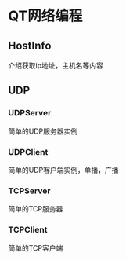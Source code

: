 # QT网络编程

## HostInfo

介绍获取ip地址，主机名等内容

## UDP

### UDPServer

简单的UDP服务器实例

### UDPClient

简单的UDP客户端实例，单播，广播

### TCPServer

简单的TCP服务器

### TCPClient

简单的TCP客户端


